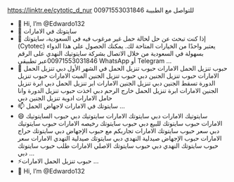 https://linktr.ee/cytotic_d_nur للتواصل مع الطبيبة
00971553031846
- 👋 Hi, I’m @Edwardo132
- 👀 سايتوتك في الامارات
- 🌱 إذا كنت تبحث عن حل لحالة حمل غير مرغوب فيه في السعودية، سايتوتك (Cytotec) يعتبر واحدًا من الخيارات المتاحة لك. يمكنك الحصول على هذا الدواء بسهولة في السعودية من خلال الاتصال بشركة سايتوتيك النهدي على الرقم 00971553031846عبر تطبيقي WhatsApp أو Telegram ...
- 💞️ 
حبوب تنزيل الحمل الامارات
حبوب تنزيل الحمل في الشهر الأول دبي
تنزيل الحمل الامارات
حبوب تنزيل الجنين دبي
حبوب تنزيل الجنين الميت الامارات
حبوب تنزيل الدورة تسقط الجنين دبي
تنزيل الجنين الامارات
ابر تنزيل الحمل دبي
ابرة تنزيل الجنين الامارات
ابرة تنزيل الحمل خارج الرحم دبي
اخذت حبوب تنزيل الدورة وانا حامل الامارات
ادوية تنزيل الجنين دبي
- 📫 سايتوتك في الامارات لاجهاض الحمل ...
- 😄 سايتوتيك الامارات دبي
سايتوتك الامارات
سايتوتيك دبي
حبوب السايتوتيك الامارات
حبوب سايتوتك للبيع دبي
حبوب سايتوتك رخيصه الامارات
حبوب سايتوتيك دبي
سعر حبوب سايتوتك الامارات
تجاربكم مع حبوب الإجهاض دبي
سايتوتك حراج الامارات
حبوب الإجهاض صيدلية النهدي دبي
سايتوتك صيدلية النهدي الامارات
سعر حبوب سايتوتك النهدي دبي
حبوب سايتوتك الاصلي الامارات
طلب حبوب سايتوتك دبي ...
- ⚡حبوب تنزيل الحمل الامارات
 ...
- 👋 Hi, I’m @Edwardo132
<!---
Edwardo132/Edwardo132 is a ✨ special ✨ repository because its `README.md` (this file) appears on your GitHub profile.
You can click the Preview link to take a look at your changes.
--->

